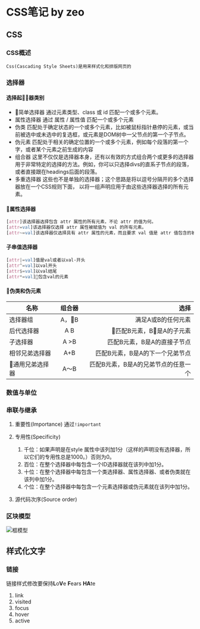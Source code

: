 # CSS笔记 by zeo

## CSS

### CSS概述

    Css(Cascading Style Sheets)是用来样式化和排版网页的

### 选择器

#### 选择起器类别

* 简单选择器
  通过元素类型、class 或 id 匹配一个或多个元素。
* 属性选择器
  通过 属性 / 属性值 匹配一个或多个元素
* 伪类
  匹配处于确定状态的一个或多个元素，比如被鼠标指针悬停的元素，或当前被选中或未选中的复选框，或元素是DOM树中一父节点的第一个子节点。
* 伪元素
  匹配处于相关的确定位置的一个或多个元素，例如每个段落的第一个字，或者某个元素之前生成的内容
* 组合器
  这里不仅仅是选择器本身，还有以有效的方式组合两个或更多的选择器用于非常特定的选择的方法。例如，你可以只选择divs的直系子节点的段落，或者直接跟在headings后面的段落。
* 多重选择器
  这些也不是单独的选择器；这个思路是将以逗号分隔开的多个选择器放在一个CSS规则下面， 以将一组声明应用于由这些选择器选择的所有元素。

#### 属性选择器

```css
[attr]该选择器选择包含 attr 属性的所有元素，不论 attr 的值为何。
[attr=val]该选择器仅选择 attr 属性被赋值为 val 的所有元素。
[attr~=val]该选择器仅选择具有 attr 属性的元素，而且要求 val 值是 attr 值包含的被空格分隔的取值列表里中的一个。
```

#### 子串值选择器

```css
[attr|=val]值是val或者以val-开头
[attr^=val]以val开头
[attr$=val]以val结尾
[attr*=val]包含val的元素
```

#### 伪类和伪元素

名称|组合器|选择
---|:--:|---:
选择器组|A，B|满足A或B的任何元素
后代选择器|A B|匹配B元素，B是A的子元素
子选择器|A >B|匹配B元素，B是A的直接子节点
相邻兄弟选择器|A+B|匹配B元素，B是A的下一个兄弟节点
通用兄弟选择器|A～B|匹配B元素，B是A的兄弟节点的任意一个

### 数值与单位

### 串联与继承

1. 重要性(Importance)
   通过```!important```
2. 专用性(Specificity)
    1. 千位：如果声明是在style 属性中该列加1分（这样的声明没有选择器，所以它们的专用性总是1000。）否则为0。
    2. 百位：在整个选择器中每包含一个ID选择器就在该列中加1分。
    3. 十位：在整个选择器中每包含一个类选择器、属性选择器、或者伪类就在该列中加1分。
    4. 个位：在整个选择器中每包含一个元素选择器或伪元素就在该列中加1分。

3. 源代码次序(Source order)

### 区块模型

![框模型](https://mdn.mozillademos.org/files/13647/box-model-standard-small.png)

## 样式化文字

### 链接

链接样式修改要保持**L**o**V**e **F**ears **HA**te

1. link
2. visited
3. focus
4. hover
5. active